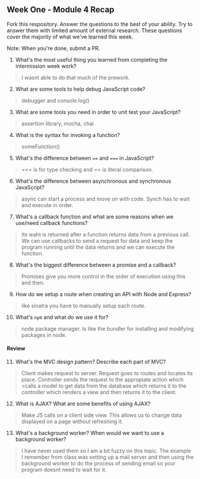 ## Week One - Module 4 Recap

Fork this respository. Answer the questions to the best of your ability. Try to answer them with limited amount of external research. These questions cover the majority of what we've learned this week. 

Note: When you're done, submit a PR. 

1. What's the most useful thing you learned from completing the intermission week work?
>I wasnt able to do that much of the prework.
2. What are some tools to help debug JavaScript code?
>debugger and console.log()
3. What are some tools you need in order to unit test your JavaScript?
>assertion library, mocha, chai
4. What is the syntax for invoking a function?
>someFunction()
5. What's the difference between `==` and `===` in JavaScript?
> === is for type checking and == is literal comparison.
6. What's the difference between asynchronous and synchronous JavaScript?
>async can start a process and move on with code. Synch has to wait and execute in order.
7. What's a callback function and what are some reasons when we use/need callback functions?
>Its waht is returned after a function returns data from a previous call. We can use callbacks to send a request for data and keep
>the program running until the data returns and we can execute the function.
8. What's the biggest difference between a promise and a callback?
>Promises give you more control in the order of execution using this and then.
9. How do we setup a route when creating an API with Node and Express?
>like sinatra you have to manually setup each route.
10. What's `npm` and what do we use it for?
>node package manager. Is like the bundler for installing and modifying packages in node.

#### Review  
11. What's the MVC design pattern? Describe each part of MVC?
>Client makes request to server. Request goes to routes and locates its place. Controller sends the request to the appropiate action which >calls a model to get data from the database which returns it to the controller which renders a view and then returns it to the client.
12. What is AJAX? What are some benefits of using AJAX?
>Make JS calls on a client side view. This allows us to change data displayed on a page without refreshing it.
13. What's a background worker? When would we want to use a background worker?
>I have never used them so I am a bit fuzzy on this topic. The example I remember from class was setting up a mail server and then using the background worker to do the process of sending email so your program doesnt need to wait for it.
